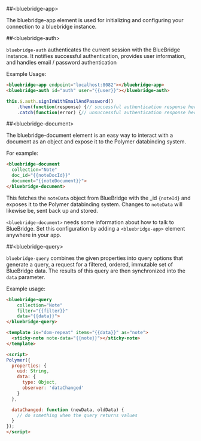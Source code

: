 

##&lt;bluebridge-app&gt;

The bluebridge-app element is used for initializing and configuring your
connection to a bluebridge instance.



##&lt;bluebridge-auth&gt;

`bluebridge-auth` authenticates the current session with the BlueBridge instance. It notifies
successful authentication, provides user information, and handles email / password authentication

Example Usage:

```html
<bluebridge-app endpoint="localhost:8082"></bluebridge-app>
<bluebridge-auth id="auth" user="{{user}}"></bluebridge-auth>
```

```javascript
this.$.auth.signInWithEmailAndPassword()
    .then(function(response) {// successful authentication response here})
    .catch(function(error) {// unsuccessful authentication response here});
```


##&lt;bluebridge-document&gt;

The bluebridge-document element is an easy way to interact with a document
as an object and expose it to the Polymer databinding system.

For example:

```html
<bluebridge-document
  collection="Note"
  doc_id="{{noteDocId}}"
  document="{{noteDocument}}">
</bluebridge-document>
```

This fetches the `noteData` object from BlueBridge with the _id
`{noteId}` and exposes it to the Polymer
databinding system. Changes to `noteData` will likewise be, sent back up
and stored.

`<bluebridge-document>` needs some information about how to talk to BlueBridge.
Set this configuration by adding a `<bluebridge-app>` element anywhere in your
app.



##&lt;bluebridge-query&gt;

`bluebridge-query` combines the given properties into query options that generate
a query, a request for a filtered, ordered, immutable set of BlueBridge data. The
results of this query are then synchronized into the `data` parameter.

Example usage:

```html
<bluebridge-query
    collection="Note"
    filter="{{filter}}"
    data="{{data}}">
</bluebridge-query>

<template is="dom-repeat" items="{{data}}" as="note">
  <sticky-note note-data="{{note}}"></sticky-note>
</template>

<script>
Polymer({
  properties: {
    uid: String,
    data: {
      type: Object,
      observer: 'dataChanged'
    }
  },

  dataChanged: function (newData, oldData) {
    // do something when the query returns values
  }
});
</script>
```
